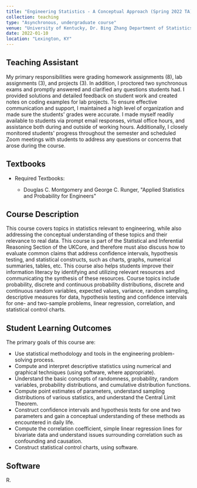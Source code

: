 ```yaml
---
title: "Engineering Statistics - A Conceptual Approach (Spring 2022 TA)"
collection: teaching
type: "Asynchronous, undergraduate course"
venue: "University of Kentucky, Dr. Bing Zhang Department of Statistics"
date: 2022-01-10
location: "Lexington, KY"
---
```


## Teaching Assistant
My primary responsibilities were grading homework assignments (8), lab assignments (3), and projects (3). In addition, I proctored two synchronous exams and promptly answered and clarified any questions students had. I provided solutions and detailed feedback on student work and created notes on coding examples for lab projects. To ensure effective communication and support, I maintained a high level of organization and made sure the students' grades were accurate. I made myself readily available to students via prompt email responses, virtual office hours, and assistance both during and outside of working hours. Additionally, I closely monitored students' progress throughout the semester and scheduled Zoom meetings with students to address any questions or concerns that arose during the course.

## Textbooks
* Required Textbooks: 

     + Douglas C. Montgomery and George C. Runger, "Applied Statistics and Probability for Engineers"

## Course Description
This course covers topics in statistics relevant to engineering, while also addressing the conceptual understanding of these topics and their relevance to real data. This course is part of the Statistical and Inferential Reasoning Section of the UKCore, and therefore must also discuss how to evaluate common claims that address confidence intervals, hypothesis testing, and statistical constructs, such as charts, graphs, numerical summaries, tables, etc. This course also helps students improve their information literacy by identifying and utilizing relevant resources and communicating the synthesis of these resources. Course topics include probability, discrete and continuous probability distributions, discrete and continuous random variables, expected values, variance, random sampling, descriptive measures for data, hypothesis testing and confidence intervals for one- and two-sample problems, linear regression, correlation, and statistical control charts.

## Student Learning Outcomes
The primary goals of this course are:

* Use statistical methodology and tools in the engineering problem-solving process.
* Compute and interpret descriptive statistics using numerical and graphical techniques (using software,
where appropriate).
* Understand the basic concepts of randomness, probability, random variables, probability distributions, and cumulative distribution functions.
* Compute point estimates of parameters, understand sampling distributions of various statistics, and understand the Central Limit Theorem.
* Construct confidence intervals and hypothesis tests for one and two parameters and gain a conceptual understanding of these methods as encountered in daily life.
* Compute the correlation coefficient, simple linear regression lines for bivariate data and understand issues surrounding correlation such as confounding and causation.
* Construct statistical control charts, using software.

## Software
R.
